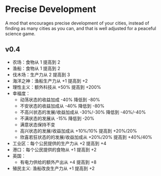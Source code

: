 # Precise Development

A mod that encourages precise development of your cities, instead of finding as many cities as you can, and that is well adjusted for a peaceful science game.

## v0.4

- 农场：食物从 1 提高到 2
- 渔船：食物从 1 提高到 2
- 伐木场：生产力从 2 提高到 3
- 海洋之神：渔船生产力从 +1 提高到 +2
- 理性主义：额外科技从 +50% 提高到 +200%
- 幸福度：
  - 动荡状态的收益加成 -40% 降低到 -80%
  - 不安状态的收益加成从 -40% 降低到 -80%
  - 不高兴状态的发展/收益加成从 -30%/-30% 降低到 -40%/-40%
  - 不满状态的发展从 -15% 降低到 -20%
  - 满意状态保持不变
  - 高兴状态的发展/收益加成从 +10%/10% 提高到 +20%/20%
  - 欣喜若狂状态的的发展/收益加成从 +20%/20% 提高到 +40%/40%
- 工业区：每个公民提供的生产力从 +2 提高到 +4
- 港口：每个公民提供的食物从 +1 提高到 +2
- 英国：
  - 有电力供给的额外产出从 +4 提高到 +8
- 殖民主义: 渔船改良生产力从 +1 提高到 +2
